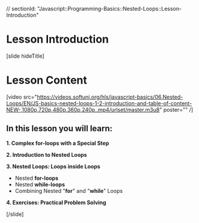 // sectionId: "Javascript::Programming-Basics::Nested-Loops::Lesson-Introduction"

# Lesson Introduction

[slide hideTitle]

# Lesson Content

[video src="https://videos.softuni.org/hls/javascript-basics/06.Nested-Loops/EN/JS-basics-nested-loops-1-2-introduction-and-table-of-content-NEW-,1080p,720p,480p,360p,240p,.mp4/urlset/master.m3u8" poster="" /]

## In this lesson you will learn:

**1. Complex for-loops with a Special Step**

**2. Introduction to Nested Loops**

**3. Nested Loops: Loops inside Loops**
- Nested **for-loops**
- Nested **while-loops**
- Combining Nested "**for**" and "**while**" Loops

**4. Exercises: Practical Problem Solving**

[/slide]

